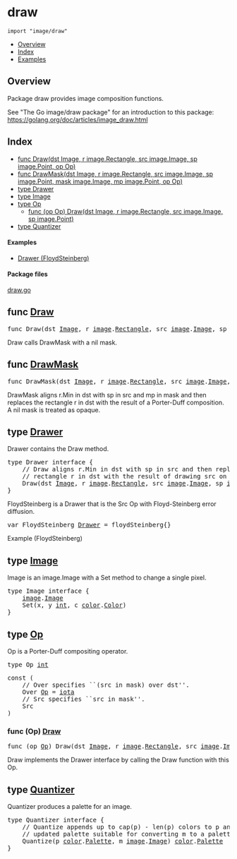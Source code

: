 

# draw
`import "image/draw"`

* [Overview](#pkg-overview)
* [Index](#pkg-index)
* [Examples](#pkg-examples)

## <a id="pkg-overview">Overview</a>
Package draw provides image composition functions.

See "The Go image/draw package" for an introduction to this package:
<a href="https://golang.org/doc/articles/image_draw.html">https://golang.org/doc/articles/image_draw.html</a>




## <a id="pkg-index">Index</a>
* [func Draw(dst Image, r image.Rectangle, src image.Image, sp image.Point, op Op)](#Draw)
* [func DrawMask(dst Image, r image.Rectangle, src image.Image, sp image.Point, mask image.Image, mp image.Point, op Op)](#DrawMask)
* [type Drawer](#Drawer)
* [type Image](#Image)
* [type Op](#Op)
  * [func (op Op) Draw(dst Image, r image.Rectangle, src image.Image, sp image.Point)](#Op.Draw)
* [type Quantizer](#Quantizer)


#### <a id="pkg-examples">Examples</a>
* [Drawer (FloydSteinberg)](#example_Drawer_floydSteinberg)


#### <a id="pkg-files">Package files</a>
[draw.go](https://golang.org/src/image/draw/draw.go) 






## <a id="Draw">func</a> [Draw](https://golang.org/src/image/draw/draw.go?s=2817:2896#L90)
<pre>func Draw(dst <a href="#Image">Image</a>, r <a href="/pkg/image/">image</a>.<a href="/pkg/image/#Rectangle">Rectangle</a>, src <a href="/pkg/image/">image</a>.<a href="/pkg/image/#Image">Image</a>, sp <a href="/pkg/image/">image</a>.<a href="/pkg/image/#Point">Point</a>, op <a href="#Op">Op</a>)</pre>
Draw calls DrawMask with a nil mask.



## <a id="DrawMask">func</a> [DrawMask](https://golang.org/src/image/draw/draw.go?s=3138:3255#L96)
<pre>func DrawMask(dst <a href="#Image">Image</a>, r <a href="/pkg/image/">image</a>.<a href="/pkg/image/#Rectangle">Rectangle</a>, src <a href="/pkg/image/">image</a>.<a href="/pkg/image/#Image">Image</a>, sp <a href="/pkg/image/">image</a>.<a href="/pkg/image/#Point">Point</a>, mask <a href="/pkg/image/">image</a>.<a href="/pkg/image/#Image">Image</a>, mp <a href="/pkg/image/">image</a>.<a href="/pkg/image/#Point">Point</a>, op <a href="#Op">Op</a>)</pre>
DrawMask aligns r.Min in dst with sp in src and mp in mask and then replaces the rectangle r
in dst with the result of a Porter-Duff composition. A nil mask is treated as opaque.





## <a id="Drawer">type</a> [Drawer](https://golang.org/src/image/draw/draw.go?s=1342:1564#L40)
Drawer contains the Draw method.


<pre>type Drawer interface {
    <span class="comment">// Draw aligns r.Min in dst with sp in src and then replaces the</span>
    <span class="comment">// rectangle r in dst with the result of drawing src on dst.</span>
    Draw(dst <a href="#Image">Image</a>, r <a href="/pkg/image/">image</a>.<a href="/pkg/image/#Rectangle">Rectangle</a>, src <a href="/pkg/image/">image</a>.<a href="/pkg/image/#Image">Image</a>, sp <a href="/pkg/image/">image</a>.<a href="/pkg/image/#Point">Point</a>)
}</pre>




FloydSteinberg is a Drawer that is the Src Op with Floyd-Steinberg error
diffusion.


<pre>var <span id="FloydSteinberg">FloydSteinberg</span> <a href="#Drawer">Drawer</a> = floydSteinberg{}</pre>

<a id="example_Drawer_floydSteinberg">Example (FloydSteinberg)</a>






## <a id="Image">type</a> [Image](https://golang.org/src/image/draw/draw.go?s=572:639#L11)
Image is an image.Image with a Set method to change a single pixel.


<pre>type Image interface {
    <a href="/pkg/image/">image</a>.<a href="/pkg/image/#Image">Image</a>
    Set(x, y <a href="/pkg/builtin/#int">int</a>, c <a href="/pkg/image/color/">color</a>.<a href="/pkg/image/color/#Color">Color</a>)
}</pre>











## <a id="Op">type</a> [Op](https://golang.org/src/image/draw/draw.go?s=956:967#L24)
Op is a Porter-Duff compositing operator.


<pre>type Op <a href="/pkg/builtin/#int">int</a></pre>



<pre>const (
    <span class="comment">// Over specifies ``(src in mask) over dst&#39;&#39;.</span>
    <span id="Over">Over</span> <a href="#Op">Op</a> = <a href="/pkg/builtin/#iota">iota</a>
    <span class="comment">// Src specifies ``src in mask&#39;&#39;.</span>
    <span id="Src">Src</span>
)</pre>









### <a id="Op.Draw">func</a> (Op) [Draw](https://golang.org/src/image/draw/draw.go?s=1169:1249#L35)
<pre>func (op <a href="#Op">Op</a>) Draw(dst <a href="#Image">Image</a>, r <a href="/pkg/image/">image</a>.<a href="/pkg/image/#Rectangle">Rectangle</a>, src <a href="/pkg/image/">image</a>.<a href="/pkg/image/#Image">Image</a>, sp <a href="/pkg/image/">image</a>.<a href="/pkg/image/#Point">Point</a>)</pre>
Draw implements the Drawer interface by calling the Draw function with this
Op.




## <a id="Quantizer">type</a> [Quantizer](https://golang.org/src/image/draw/draw.go?s=687:909#L17)
Quantizer produces a palette for an image.


<pre>type Quantizer interface {
    <span class="comment">// Quantize appends up to cap(p) - len(p) colors to p and returns the</span>
    <span class="comment">// updated palette suitable for converting m to a paletted image.</span>
    Quantize(p <a href="/pkg/image/color/">color</a>.<a href="/pkg/image/color/#Palette">Palette</a>, m <a href="/pkg/image/">image</a>.<a href="/pkg/image/#Image">Image</a>) <a href="/pkg/image/color/">color</a>.<a href="/pkg/image/color/#Palette">Palette</a>
}</pre>















